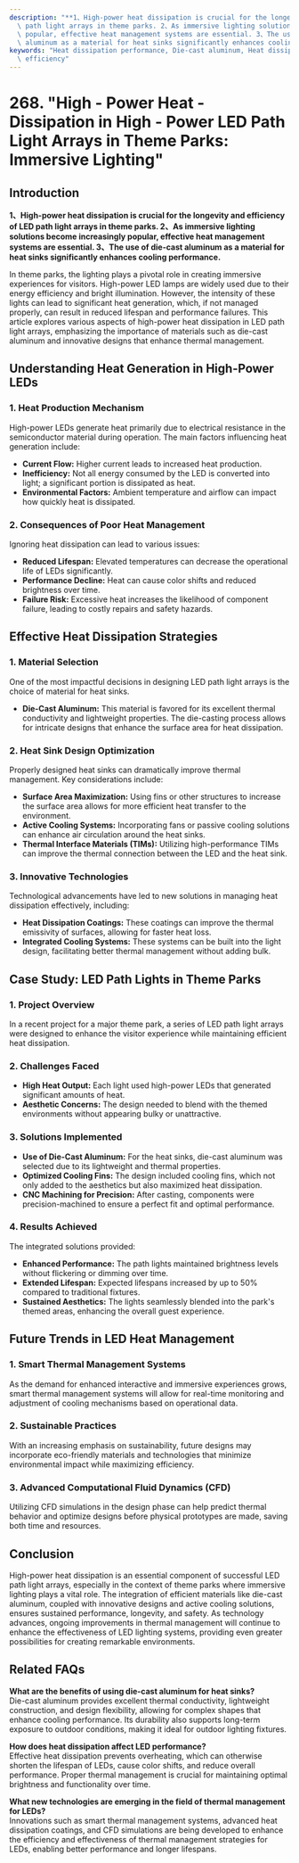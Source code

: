 ```yaml
---
description: "**1、High-power heat dissipation is crucial for the longevity and efficiency of LED\
  \ path light arrays in theme parks. 2、As immersive lighting solutions become increasingly\
  \ popular, effective heat management systems are essential. 3、The use of die-cast\
  \ aluminum as a material for heat sinks significantly enhances cooling performance.**"
keywords: "Heat dissipation performance, Die-cast aluminum, Heat dissipation system, Heat dissipation\
  \ efficiency"
---
```

# 268. "High - Power Heat - Dissipation in High - Power LED Path Light Arrays in Theme Parks: Immersive Lighting"

## Introduction

**1、High-power heat dissipation is crucial for the longevity and efficiency of LED path light arrays in theme parks. 2、As immersive lighting solutions become increasingly popular, effective heat management systems are essential. 3、The use of die-cast aluminum as a material for heat sinks significantly enhances cooling performance.**

In theme parks, the lighting plays a pivotal role in creating immersive experiences for visitors. High-power LED lamps are widely used due to their energy efficiency and bright illumination. However, the intensity of these lights can lead to significant heat generation, which, if not managed properly, can result in reduced lifespan and performance failures. This article explores various aspects of high-power heat dissipation in LED path light arrays, emphasizing the importance of materials such as die-cast aluminum and innovative designs that enhance thermal management.

## Understanding Heat Generation in High-Power LEDs

### **1. Heat Production Mechanism**

High-power LEDs generate heat primarily due to electrical resistance in the semiconductor material during operation. The main factors influencing heat generation include:

- **Current Flow:** Higher current leads to increased heat production.
- **Inefficiency:** Not all energy consumed by the LED is converted into light; a significant portion is dissipated as heat.
- **Environmental Factors:** Ambient temperature and airflow can impact how quickly heat is dissipated.

### **2. Consequences of Poor Heat Management**

Ignoring heat dissipation can lead to various issues:

- **Reduced Lifespan:** Elevated temperatures can decrease the operational life of LEDs significantly.
- **Performance Decline:** Heat can cause color shifts and reduced brightness over time.
- **Failure Risk:** Excessive heat increases the likelihood of component failure, leading to costly repairs and safety hazards.

## Effective Heat Dissipation Strategies

### **1. Material Selection**

One of the most impactful decisions in designing LED path light arrays is the choice of material for heat sinks. 

- **Die-Cast Aluminum:** This material is favored for its excellent thermal conductivity and lightweight properties. The die-casting process allows for intricate designs that enhance the surface area for heat dissipation.

### **2. Heat Sink Design Optimization**

Properly designed heat sinks can dramatically improve thermal management. Key considerations include:

- **Surface Area Maximization:** Using fins or other structures to increase the surface area allows for more efficient heat transfer to the environment.
- **Active Cooling Systems:** Incorporating fans or passive cooling solutions can enhance air circulation around the heat sinks.
- **Thermal Interface Materials (TIMs):** Utilizing high-performance TIMs can improve the thermal connection between the LED and the heat sink.

### **3. Innovative Technologies**

Technological advancements have led to new solutions in managing heat dissipation effectively, including:

- **Heat Dissipation Coatings:** These coatings can improve the thermal emissivity of surfaces, allowing for faster heat loss.
- **Integrated Cooling Systems:** These systems can be built into the light design, facilitating better thermal management without adding bulk.

## Case Study: LED Path Lights in Theme Parks

### **1. Project Overview**

In a recent project for a major theme park, a series of LED path light arrays were designed to enhance the visitor experience while maintaining efficient heat dissipation. 

### **2. Challenges Faced**

- **High Heat Output:** Each light used high-power LEDs that generated significant amounts of heat.
- **Aesthetic Concerns:** The design needed to blend with the themed environments without appearing bulky or unattractive.

### **3. Solutions Implemented**

- **Use of Die-Cast Aluminum:** For the heat sinks, die-cast aluminum was selected due to its lightweight and thermal properties.
- **Optimized Cooling Fins:** The design included cooling fins, which not only added to the aesthetics but also maximized heat dissipation.
- **CNC Machining for Precision:** After casting, components were precision-machined to ensure a perfect fit and optimal performance.

### **4. Results Achieved**

The integrated solutions provided:

- **Enhanced Performance:** The path lights maintained brightness levels without flickering or dimming over time.
- **Extended Lifespan:** Expected lifespans increased by up to 50% compared to traditional fixtures.
- **Sustained Aesthetics:** The lights seamlessly blended into the park's themed areas, enhancing the overall guest experience.

## Future Trends in LED Heat Management

### **1. Smart Thermal Management Systems**

As the demand for enhanced interactive and immersive experiences grows, smart thermal management systems will allow for real-time monitoring and adjustment of cooling mechanisms based on operational data.

### **2. Sustainable Practices**

With an increasing emphasis on sustainability, future designs may incorporate eco-friendly materials and technologies that minimize environmental impact while maximizing efficiency.

### **3. Advanced Computational Fluid Dynamics (CFD)**

Utilizing CFD simulations in the design phase can help predict thermal behavior and optimize designs before physical prototypes are made, saving both time and resources.

## Conclusion

High-power heat dissipation is an essential component of successful LED path light arrays, especially in the context of theme parks where immersive lighting plays a vital role. The integration of efficient materials like die-cast aluminum, coupled with innovative designs and active cooling solutions, ensures sustained performance, longevity, and safety. As technology advances, ongoing improvements in thermal management will continue to enhance the effectiveness of LED lighting systems, providing even greater possibilities for creating remarkable environments.

## Related FAQs

**What are the benefits of using die-cast aluminum for heat sinks?**  
Die-cast aluminum provides excellent thermal conductivity, lightweight construction, and design flexibility, allowing for complex shapes that enhance cooling performance. Its durability also supports long-term exposure to outdoor conditions, making it ideal for outdoor lighting fixtures.

**How does heat dissipation affect LED performance?**  
Effective heat dissipation prevents overheating, which can otherwise shorten the lifespan of LEDs, cause color shifts, and reduce overall performance. Proper thermal management is crucial for maintaining optimal brightness and functionality over time.

**What new technologies are emerging in the field of thermal management for LEDs?**  
Innovations such as smart thermal management systems, advanced heat dissipation coatings, and CFD simulations are being developed to enhance the efficiency and effectiveness of thermal management strategies for LEDs, enabling better performance and longer lifespans.
